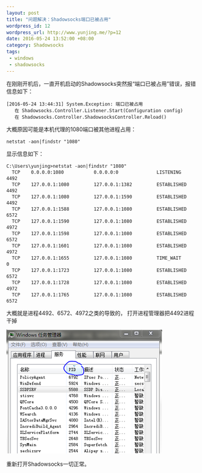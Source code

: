 ```yaml
--- 
layout: post
title: "问题解决：Shadowsocks端口已被占用"
wordpress_id: 12
wordpress_url: http://www.yunjing.me/?p=12
date: 2016-05-24 13:52:00 +08:00
category: Shadowsocks
tags: 
 - windows
 - shadowsocks
---
```


在刚刚开机后，一直开机启动的Shadowsocks突然报“端口已被占用”错误，报错信息如下：

```
[2016-05-24 13:44:31] System.Exception: 端口已被占用
   在 Shadowsocks.Controller.Listener.Start(Configuration config)
   在 Shadowsocks.Controller.ShadowsocksController.Reload()
```

大概原因可能是本机代理的1080端口被其他进程占用：
```
netstat -aon|findstr "1080"
```
显示信息如下：
```
C:\Users\yunjing>netstat -aon|findstr "1080"
  TCP    0.0.0.0:1080           0.0.0.0:0              LISTENING       4492
  TCP    127.0.0.1:1080         127.0.0.1:1382         ESTABLISHED     4492
  TCP    127.0.0.1:1080         127.0.0.1:1590         ESTABLISHED     4492
  TCP    127.0.0.1:1588         127.0.0.1:1080         ESTABLISHED     6572
  TCP    127.0.0.1:1590         127.0.0.1:1080         ESTABLISHED     4972
  TCP    127.0.0.1:1598         127.0.0.1:1080         ESTABLISHED     6572
  TCP    127.0.0.1:1601         127.0.0.1:1080         ESTABLISHED     4972
  TCP    127.0.0.1:1655         127.0.0.1:1080         TIME_WAIT       0
  TCP    127.0.0.1:1723         127.0.0.1:1080         ESTABLISHED     6572
  TCP    127.0.0.1:1728         127.0.0.1:1080         ESTABLISHED     4972
  TCP    127.0.0.1:1765         127.0.0.1:1080         ESTABLISHED     6572
```
大概就是进程4492、6572、4972之类的导致的，
打开进程管理器把4492进程干掉

![按进程号Kill进程示例](/files/2016/05/process-manager.png)

重新打开Shadowsocks一切正常。
